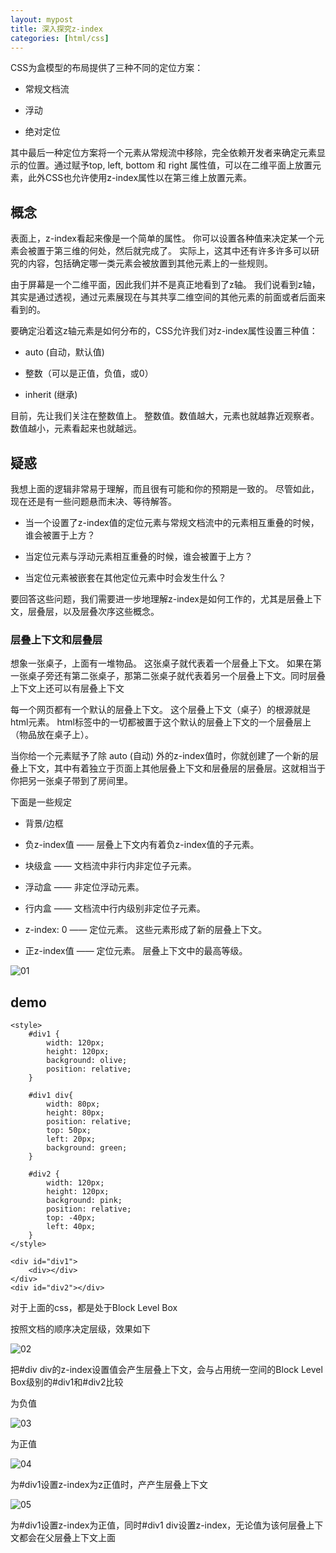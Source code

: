 ```yaml
---
layout: mypost
title: 深入探究z-index
categories: [html/css]
---
```


CSS为盒模型的布局提供了三种不同的定位方案：

+ 常规文档流

+ 浮动

+ 绝对定位

其中最后一种定位方案将一个元素从常规流中移除，完全依赖开发者来确定元素显示的位置。通过赋予top, left, bottom 和 right 属性值，可以在二维平面上放置元素，此外CSS也允许使用z-index属性以在第三维上放置元素。

## 概念

表面上，z-index看起来像是一个简单的属性。 你可以设置各种值来决定某一个元素会被置于第三维的何处，然后就完成了。 实际上，这其中还有许多许多可以研究的内容，包括确定哪一类元素会被放置到其他元素上的一些规则。

由于屏幕是一个二维平面，因此我们并不是真正地看到了z轴。 我们说看到z轴，其实是通过透视，通过元素展现在与其共享二维空间的其他元素的前面或者后面来看到的。

要确定沿着这z轴元素是如何分布的，CSS允许我们对z-index属性设置三种值：

+ auto (自动，默认值)

+ 整数（可以是正值，负值，或0）

+ inherit (继承)

目前，先让我们关注在整数值上。 整数值。数值越大，元素也就越靠近观察者。 数值越小，元素看起来也就越远。

## 疑惑

我想上面的逻辑非常易于理解，而且很有可能和你的预期是一致的。 尽管如此，现在还是有一些问题悬而未决、等待解答。

+ 当一个设置了z-index值的定位元素与常规文档流中的元素相互重叠的时候，谁会被置于上方？

+ 当定位元素与浮动元素相互重叠的时候，谁会被置于上方？

+ 当定位元素被嵌套在其他定位元素中时会发生什么？

要回答这些问题，我们需要进一步地理解z-index是如何工作的，尤其是层叠上下文，层叠层，以及层叠次序这些概念。

### 层叠上下文和层叠层

想象一张桌子，上面有一堆物品。 这张桌子就代表着一个层叠上下文。 如果在第一张桌子旁还有第二张桌子，那第二张桌子就代表着另一个层叠上下文。同时层叠上下文上还可以有层叠上下文

每一个网页都有一个默认的层叠上下文。 这个层叠上下文（桌子）的根源就是html元素。 html标签中的一切都被置于这个默认的层叠上下文的一个层叠层上（物品放在桌子上）。

当你给一个元素赋予了除 auto (自动) 外的z-index值时，你就创建了一个新的层叠上下文，其中有着独立于页面上其他层叠上下文和层叠层的层叠层。这就相当于你把另一张桌子带到了房间里。

下面是一些规定

+ 背景/边框

+ 负z-index值 —— 层叠上下文内有着负z-index值的子元素。

+ 块级盒 —— 文档流中非行内非定位子元素。

+ 浮动盒 —— 非定位浮动元素。

+ 行内盒 —— 文档流中行内级别非定位子元素。

+ z-index: 0 —— 定位元素。 这些元素形成了新的层叠上下文。

+ 正z-index值 —— 定位元素。 层叠上下文中的最高等级。

![01](01.png)

## demo

```
<style>
    #div1 {
        width: 120px;
        height: 120px;
        background: olive;
        position: relative;
    }

    #div1 div{
        width: 80px;
        height: 80px;
        position: relative;
        top: 50px;
        left: 20px;
        background: green;
    }

    #div2 {
        width: 120px;
        height: 120px;
        background: pink;
        position: relative;
        top: -40px;
        left: 40px;
    }
</style>

<div id="div1">
    <div></div>
</div>
<div id="div2"></div>
```

对于上面的css，都是处于Block Level Box

按照文档的顺序决定层级，效果如下

![02](02.png)

把#div div的z-index设置值会产生层叠上下文，会与占用统一空间的Block Level Box级别的#div1和#div2比较

为负值

![03](03.png)

为正值

![04](04.png)

为#div1设置z-index为z正值时，产产生层叠上下文

![05](05.png)

为#div1设置z-index为正值，同时#div1 div设置z-index，无论值为该何层叠上下文都会在父层叠上下文上面